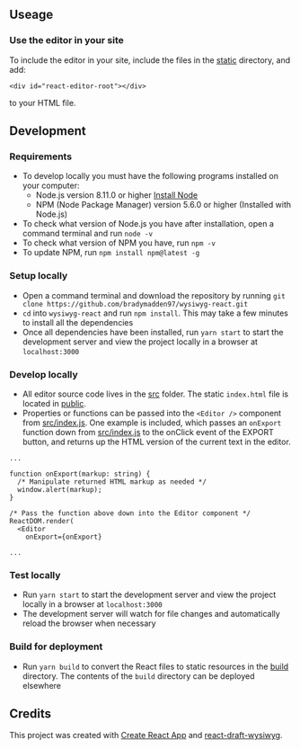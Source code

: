 ## Useage
### Use the editor in your site
To include the editor in your site, include the files in the [static](build/static) directory, and add:
```
<div id="react-editor-root"></div>
```
to your HTML file.

## Development
### Requirements
- To develop locally you must have the following programs installed on your computer:
  - Node.js version 8.11.0 or higher [Install Node](https://nodejs.org/en/download/)
  - NPM (Node Package Manager) version 5.6.0 or higher (Installed with Node.js)
- To check what version of Node.js you have after installation, open a command terminal and run `node -v`
- To check what version of NPM you have, run `npm -v`
- To update NPM, run `npm install npm@latest -g`

### Setup locally
- Open a command terminal and download the repository by running `git clone https://github.com/bradymadden97/wysiwyg-react.git`
- `cd` into `wysiwyg-react` and run `npm install`. This may take a few minutes to install all the dependencies
- Once all dependencies have been installed, run `yarn start` to start the development server and view the project locally in a browser at `localhost:3000`

### Develop locally
- All editor source code lives in the [src](src) folder. The static `index.html` file is located in [public](public).
- Properties or functions can be passed into the `<Editor />` component from [src/index.js](src/index.js). One example is included, which passes an `onExport` function down from [src/index.js](src/index.js) to the onClick event of the EXPORT button, and returns up the HTML version of the current text in the editor.

```
...

function onExport(markup: string) {
  /* Manipulate returned HTML markup as needed */
  window.alert(markup);
}

/* Pass the function above down into the Editor component */
ReactDOM.render(
  <Editor
    onExport={onExport}

...
```

### Test locally
- Run `yarn start` to start the development server and view the project locally in a browser at `localhost:3000`
- The development server will watch for file changes and automatically reload the browser when necessary

### Build for deployment
- Run `yarn build` to convert the React files to static resources in the [build](/build) directory. The contents of the `build` directory can be deployed elsewhere




## Credits
This project was created with [Create React App](https://github.com/facebookincubator/create-react-app) and [react-draft-wysiwyg](https://github.com/jpuri/react-draft-wysiwyg).
